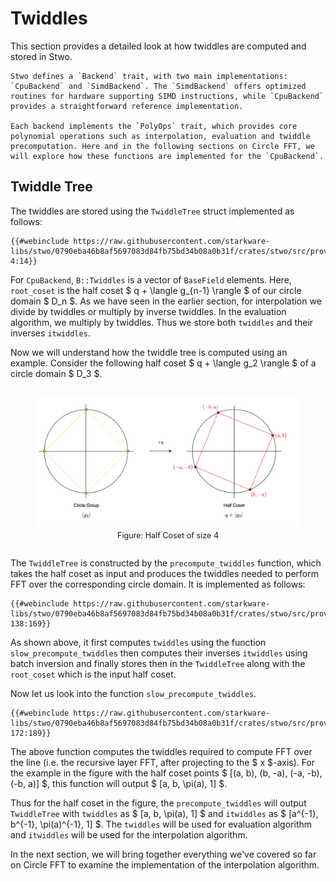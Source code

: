 # Twiddles

This section provides a detailed look at how twiddles are computed and stored in Stwo.

```admonish
Stwo defines a `Backend` trait, with two main implementations: `CpuBackend` and `SimdBackend`. The `SimdBackend` offers optimized routines for hardware supporting SIMD instructions, while `CpuBackend` provides a straightforward reference implementation.

Each backend implements the `PolyOps` trait, which provides core polynomial operations such as interpolation, evaluation and twiddle precomputation. Here and in the following sections on Circle FFT, we will explore how these functions are implemented for the `CpuBackend`.
```

## Twiddle Tree

The twiddles are stored using the `TwiddleTree` struct implemented as follows:

```rust,no_run,noplayground
{{#webinclude https://raw.githubusercontent.com/starkware-libs/stwo/0790eba46b8af5697083d84fb75bd34b08a0b31f/crates/stwo/src/prover/poly/twiddles.rs 4:14}}
```

For `CpuBackend`, `B::Twiddles` is a vector of `BaseField` elements. Here, `root_coset` is the half coset $ q + \langle g_{n-1} \rangle $ of our circle domain $ D_n $. As we have seen in the earlier section, for interpolation we divide by twiddles or multiply by inverse twiddles. In the evaluation algorithm, we multiply by twiddles. Thus we store both `twiddles` and their inverses `itwiddles`.

Now we will understand how the twiddle tree is computed using an example. Consider the following half coset $ q + \langle g_2 \rangle $ of a circle domain $ D_3 $.

<div style="text-align: center;">
    <figure id="fig-half-coset" style="display: inline-block;">
    <img src="../figures/half-coset.svg" width="800px" style="border-radius: 8px;" />
        <figcaption><span style="font-size: 0.9em">Figure: Half Coset of size 4</span></figcaption>
    </figure>
</div>

The `TwiddleTree` is constructed by the `precompute_twiddles` function, which takes the half coset as input and produces the twiddles needed to perform FFT over the corresponding circle domain. It is implemented as follows:

```rust,no_run,noplayground
{{#webinclude https://raw.githubusercontent.com/starkware-libs/stwo/0790eba46b8af5697083d84fb75bd34b08a0b31f/crates/stwo/src/prover/backend/cpu/circle.rs 138:169}}
```
As shown above, it first computes `twiddles` using the function `slow_precompute_twiddles` then computes their inverses `itwiddles` using batch inversion and finally stores then in the `TwiddleTree` along with the `root_coset` which is the input half coset.

Now let us look into the function `slow_precompute_twiddles`.
```rust,no_run,noplayground
{{#webinclude https://raw.githubusercontent.com/starkware-libs/stwo/0790eba46b8af5697083d84fb75bd34b08a0b31f/crates/stwo/src/prover/backend/cpu/circle.rs 172:189}}
```
The above function computes the twiddles required to compute FFT over the line (i.e. the recursive layer FFT, after projecting to the $ x $-axis). For the example in the figure with the half coset points $ [(a, b), (b, -a), (-a, -b), (-b, a)] $, this function will output $ [a, b, \pi(a), 1] $.

Thus for the half coset in the figure, the `precompute_twiddles` will output `TwiddleTree` with `twiddles` as $ [a, b, \pi(a), 1] $ and `itwiddles` as $ [a^{-1}, b^{-1}, \pi(a)^{-1}, 1] $. The `twiddles` will be used for evaluation algorithm and `itwiddles` will be used for the interpolation algorithm.

In the next section, we will bring together everything we've covered so far on Circle FFT to examine the implementation of the interpolation algorithm.